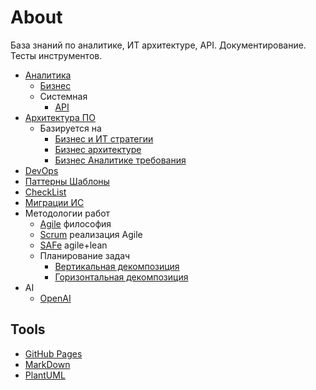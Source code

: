 # About

База знаний по аналитике, ИТ архитектуре, API. Документирование. Тесты инструментов.

- [Аналитика](analytic/analytica.md)
  - [Бизнес](analytic/ba.md)
  - Системная
    - [API](api/api.md)
- [Архитектура ПО](arch/arch.md)
  - Базируется на
    - [Бизнес и ИТ стратегии](analytic/strategy.md)
    - [Бизнес архитектуре](analytic/arch.ba.md)
    - [Бизнес Аналитике требования](analytic/analytica.md)
- [DevOps](devops.md)
- [Паттерны Шаблоны](arch/patterns.md)
- [CheckList](checklist/checklist.md)
- [Миграции ИС](arch/pattern/refactoring/migration.md)
- Методологии работ
  - [Agile](https://agilemanifesto.org/iso/ru/principles.html) философия
  - [Scrum](https://scrumguides.org/docs/scrumguide/v2020/2020-Scrum-Guide-Russian.pdf) реализация Agile
  - [SAFe](safe.md) agile+lean  
  - Планирование задач
    - [Вертикальная декомпозиция](https://habr.com/ru/company/sportmaster_lab/blog/515910/)
    - [Горизонтальная декомпозиция](https://habr.com/ru/company/sportmaster_lab/blog/677970/)
- AI
  - [OpenAI](/technology/ai/openai.md)

## Tools

- [GitHub Pages](technology/jekyll.md)
- [MarkDown](markdown.md)
- [PlantUML](plantuml.md)
